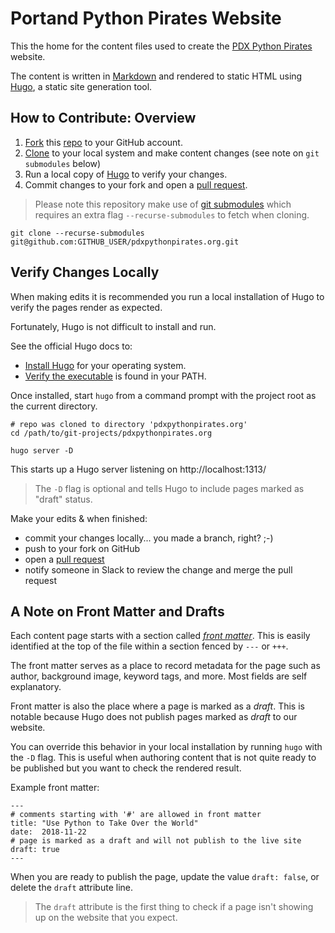 # Portand Python Pirates Website

This the home for the content files used to create the [PDX Python Pirates][pdxpirates] website.

The content is written in [Markdown][markdown] and rendered to static HTML using [Hugo][hugo_site], a static site generation tool.

## How to Contribute: Overview

  1. [Fork][github_fork] this [repo][website_repo] to your GitHub account.
  1. [Clone][github_clone] to your local system and make content changes (see note on `git submodules` below)
  1. Run a local copy of [Hugo][hugo_site] to verify your changes.
  1. Commit changes to your fork and open a [pull request][github_pr].

> Please note this repository make use of [git submodules][git_submodules] which requires an extra flag `--recurse-submodules` to fetch when cloning.

    git clone --recurse-submodules git@github.com:GITHUB_USER/pdxpythonpirates.org.git


## Verify Changes Locally

When making edits it is recommended you run a local installation of Hugo to verify the pages render as expected.

Fortunately, Hugo is not difficult to install and run.

See the official Hugo docs to:

* [Install Hugo][hugo_install] for your operating system.
* [Verify the executable][hugo_install_verify] is found in your PATH.

Once installed, start `hugo` from a command prompt with the project root as the current directory.

    # repo was cloned to directory 'pdxpythonpirates.org'
    cd /path/to/git-projects/pdxpythonpirates.org

    hugo server -D

This starts up a Hugo server listening on http://localhost:1313/

> The `-D` flag is optional and tells Hugo to include pages marked as "draft" status.

Make your edits & when finished:
- commit your changes locally... you made a branch, right? ;-)
- push to your fork on GitHub
- open a [pull request][github_pr]
- notify someone in Slack to review the change and merge the pull request

## A Note on Front Matter and Drafts

Each content page starts with a section called _[front matter][front_matter]_.  This is easily identified at the top of the file within a section fenced by `---` or `+++`.

The front matter serves as a place to record metadata for the page such as author, background image, keyword tags, and more.  Most fields are self explanatory.

Front matter is also the place where a page is marked as a _draft_.  This is notable because Hugo does not publish pages marked as *draft* to our website.

You can override this behavior in your local installation by running `hugo` with the `-D` flag.  This is useful when authoring content that is not quite ready to be published but you want to check the rendered result.

Example front matter:

```
---
# comments starting with '#' are allowed in front matter
title: "Use Python to Take Over the World"
date:  2018-11-22
# page is marked as a draft and will not publish to the live site
draft: true
---
```

When you are ready to publish the page, update the value `draft: false`, or delete the `draft` attribute line.

> The `draft` attribute is the first thing to check if a page isn't showing up on the website that you expect.


[pdxpirates]: https://www.pdxpythonpirates.org
[markdown]: https://guides.github.com/features/mastering-markdown/
[git_submodules]: https://blog.github.com/2016-02-01-working-with-submodules/#joining-a-project-using-submodules
[hugo_site]: https://gohugo.io/
[hugo_install]: https://gohugo.io/getting-started/installing/
[hugo_install_verify]: https://gohugo.io/getting-started/installing/#verify-the-executable
[front_matter]: https://gohugo.io/content-management/front-matter/
[contribute_overview]: https://www.pdxpythonpirates.org/post/contribute-to-website/
[website_repo]: https://github.com/PDXPythonPirates/pdxpythonpirates.org
[markdown]: https://guides.github.com/features/mastering-markdown/
[github_help]: https://help.github.com/
[github_fork]: https://help.github.com/articles/working-with-forks/
[github_clone]: https://help.github.com/articles/cloning-a-repository/
[github_pr]: https://help.github.com/articles/about-pull-requests/



